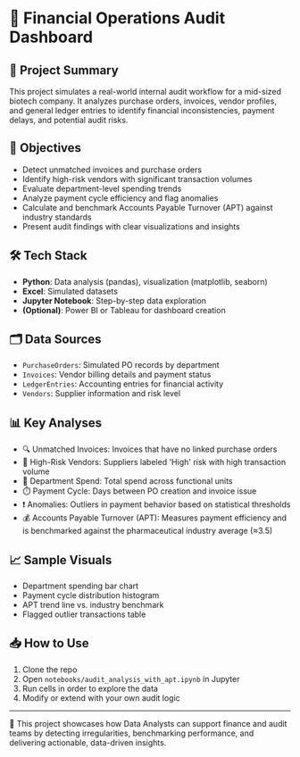 # 🧾 Financial Operations Audit Dashboard

## 📌 Project Summary
This project simulates a real-world internal audit workflow for a mid-sized biotech company. It analyzes purchase orders, invoices, vendor profiles, and general ledger entries to identify financial inconsistencies, payment delays, and potential audit risks.

## 🎯 Objectives
- Detect unmatched invoices and purchase orders
- Identify high-risk vendors with significant transaction volumes
- Evaluate department-level spending trends
- Analyze payment cycle efficiency and flag anomalies
- Calculate and benchmark Accounts Payable Turnover (APT) against industry standards
- Present audit findings with clear visualizations and insights

## 🛠️ Tech Stack
- **Python**: Data analysis (pandas), visualization (matplotlib, seaborn)
- **Excel**: Simulated datasets
- **Jupyter Notebook**: Step-by-step data exploration
- **(Optional)**: Power BI or Tableau for dashboard creation

## 🗂️ Data Sources
- `PurchaseOrders`: Simulated PO records by department
- `Invoices`: Vendor billing details and payment status
- `LedgerEntries`: Accounting entries for financial activity
- `Vendors`: Supplier information and risk level

## 📊 Key Analyses
- 🔍 Unmatched Invoices: Invoices that have no linked purchase orders
- 🚨 High-Risk Vendors: Suppliers labeled 'High' risk with high transaction volume
- 🏢 Department Spend: Total spend across functional units
- ⏱️ Payment Cycle: Days between PO creation and invoice issue
- ❗ Anomalies: Outliers in payment behavior based on statistical thresholds
- 💰 Accounts Payable Turnover (APT): Measures payment efficiency and is benchmarked against the pharmaceutical industry average (≈3.5)

## 📈 Sample Visuals
- Department spending bar chart
- Payment cycle distribution histogram
- APT trend line vs. industry benchmark
- Flagged outlier transactions table

## 📥 How to Use
1. Clone the repo
2. Open `notebooks/audit_analysis_with_apt.ipynb` in Jupyter
3. Run cells in order to explore the data
4. Modify or extend with your own audit logic

---

📣 This project showcases how Data Analysts can support finance and audit teams by detecting irregularities, benchmarking performance, and delivering actionable, data-driven insights.
